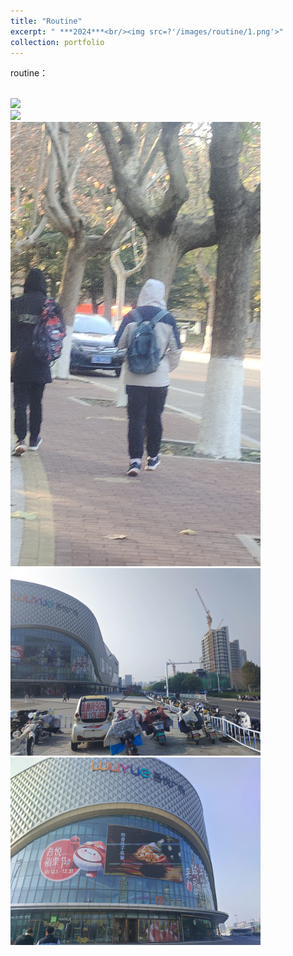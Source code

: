 ```yaml
---
title: "Routine"
excerpt: " ***2024***<br/><img src=?'/images/routine/1.png'>"
collection: portfolio
---
```


routine：
<p align=“center”>
<br/><img src="/images/routine/2.png"  width="400" >
<br/><img src="/images/routine/3.png"  width="400" >
<br/><img src="/images/routine/4.png"  width="400" >
<br/><img src="/images/routine/5.png"  width="400" >
<br/><img src="/images/routine/6.png"  width="400" >
</p>
